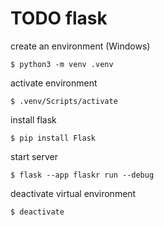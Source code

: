 # TODO flask

create an environment (Windows)

```$ python3 -m venv .venv```

activate environment

```$ .venv/Scripts/activate```

install flask

```$ pip install Flask```

start server

```$ flask --app flaskr run --debug```

deactivate virtual environment

```$ deactivate```